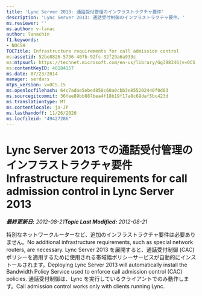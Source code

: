 ```yaml
---
title: 'Lync Server 2013: 通話受付管理のインフラストラクチャ要件'
description: 'Lync Server 2013: 通話受付制御のインフラストラクチャ要件。'
ms.reviewer: ''
ms.author: v-lanac
author: lanachin
f1.keywords:
- NOCSH
TOCTitle: Infrastructure requirements for call admission control
ms:assetid: 52be8826-5796-407b-92fc-32f29a6a933c
ms:mtpsurl: https://technet.microsoft.com/en-us/library/Gg398346(v=OCS.15)
ms:contentKeyID: 48184157
ms.date: 07/23/2014
manager: serdars
mtps_version: v=OCS.15
ms.openlocfilehash: 64c7adae5ebed850c60a0cbb3e855202440f0d03
ms.sourcegitcommit: 36fee89bb887bea4f18b19f17a8c69daf5bc423d
ms.translationtype: MT
ms.contentlocale: ja-JP
ms.lasthandoff: 11/26/2020
ms.locfileid: "49427286"
---
```

# <a name="infrastructure-requirements-for-call-admission-control-in-lync-server-2013"></a><span data-ttu-id="462c4-103">Lync Server 2013 での通話受付管理のインフラストラクチャ要件</span><span class="sxs-lookup"><span data-stu-id="462c4-103">Infrastructure requirements for call admission control in Lync Server 2013</span></span>

<div data-xmlns="http://www.w3.org/1999/xhtml">

<div class="topic" data-xmlns="http://www.w3.org/1999/xhtml" data-msxsl="urn:schemas-microsoft-com:xslt" data-cs="https://msdn.microsoft.com/">

<div data-asp="https://msdn2.microsoft.com/asp">



</div>

<div id="mainSection">

<div id="mainBody"><span data-ttu-id="462c4-104">

<span> </span></span><span class="sxs-lookup"><span data-stu-id="462c4-104">

<span> </span></span></span>

<span data-ttu-id="462c4-105">_**最終更新日:** 2012-08-21_</span><span class="sxs-lookup"><span data-stu-id="462c4-105">_**Topic Last Modified:** 2012-08-21_</span></span>

<span data-ttu-id="462c4-106">特別なネットワークルーターなど、追加のインフラストラクチャ要件は必要ありません。</span><span class="sxs-lookup"><span data-stu-id="462c4-106">No additional infrastructure requirements, such as special network routers, are necessary.</span></span> <span data-ttu-id="462c4-107">Lync Server 2013 を展開すると、通話受付制御 (CAC) ポリシーを適用するために使用される帯域幅ポリシーサービスが自動的にインストールされます。</span><span class="sxs-lookup"><span data-stu-id="462c4-107">Deploying Lync Server 2013 will automatically install the Bandwidth Policy Service used to enforce call admission control (CAC) policies.</span></span> <span data-ttu-id="462c4-108">通話受付制御は、Lync を実行しているクライアントでのみ動作します。</span><span class="sxs-lookup"><span data-stu-id="462c4-108">Call admission control works only with clients running Lync.</span></span>

<span data-ttu-id="462c4-109"></div>

<span> </span>

</div>

</div>

</span><span class="sxs-lookup"><span data-stu-id="462c4-109"></div>

<span> </span>

</div>

</div>

</span></span></div>

